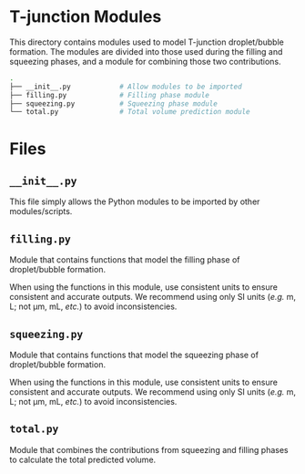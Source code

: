 # T-junction Modules

This directory contains modules used to model T-junction droplet/bubble formation. The modules are divided into those used during the filling and squeezing phases, and a module for combining those two contributions.

```sh
.
├── __init__.py            # Allow modules to be imported
├── filling.py             # Filling phase module
├── squeezing.py           # Squeezing phase module
└── total.py               # Total volume prediction module 
```
# Files

## `__init__.py`

This file simply allows the Python modules to be imported by other modules/scripts.


## `filling.py`

Module that contains functions that model the filling phase of droplet/bubble formation.

When using the functions in this module, use consistent units to ensure consistent and accurate outputs. We recommend using only SI units (*e.g.* m, L; not µm, mL, *etc.*) to avoid inconsistencies.

## `squeezing.py`

Module that contains functions that model the squeezing phase of droplet/bubble formation.

When using the functions in this module, use consistent units to ensure consistent and accurate outputs. We recommend using only SI units (*e.g.* m, L; not µm, mL, *etc.*) to avoid inconsistencies.

## `total.py`

Module that combines the contributions from squeezing and filling phases to calculate the total predicted volume.
